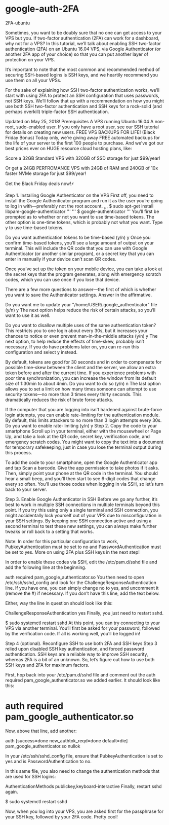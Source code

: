 # google-auth-2FA
2FA-ubuntu


Sometimes, you want to be doubly sure that no one can get access to your VPS but you. If two-factor authentication (2FA) can work for a dashboard, why not for a VPS? In this tutorial, we’ll talk about enabling SSH two-factor authentication (2FA) on an Ubuntu 16.04 VPS, via Google Authenticator (or another 2FA app of your choice) so that you can put another layer of protection on your VPS.

It’s important to note that the most common and recommended method of securing SSH-based logins is SSH keys, and we heartily recommend you use them on all your VPSs.

For the sake of explaining how SSH two-factor authentication works, we’ll start with using 2FA to protect an SSH configuration that uses passwords, not SSH keys. We’ll follow that up with a recommendation on how you might use both SSH two-factor authentication and SSH keys for a rock-solid (and perhaps overkill) triple-factor SSH authentication.

Updated on May 25, 2018!
Prerequisites
A VPS running Ubuntu 16.04
A non-root, sudo-enabled user. If you only have a root user, see our SSH tutorial for details on creating new users.
FREE VPS BACKUPS FOR LIFE! (Black Friday Bonus)
Today only, we’re giving away FREE automated backups for the life of your server to the first 100 people to purchase. And we’ve got our best prices ever on HUGE resource cloud hosting plans, like:

Score a 32GB Standard VPS with 320GB of SSD storage for just $99/year!

Or get a 24GB PERFROMANCE VPS with 24GB of RAM and 240GB of 10x faster NVMe storage for just $99/year!

Get the Black Friday deals now!⚡

Step 1. Installing Google Authenticator on the VPS
First off, you need to install the Google Authenticator program and run it as the user you’re going to log in with—preferably not the root account.
,,,
$ sudo apt-get install libpam-google-authenticator
'''
'''
$ google-authenticator
'''
You’ll first be prompted as to whether or not you want to use time-based tokens. The other option is one-time tokens, which is probably not what you want. Type y to use time-based tokens.

Do you want authentication tokens to be time-based (y/n) y
Once you confirm time-based tokens, you’ll see a large amount of output on your terminal. This will include the QR code that you can use with Google Authenticator (or another similar program), or a secret key that you can enter in manually if your device can’t scan QR codes.

Once you’ve set up the token on your mobile device, you can take a look at the secret keys that the program generates, along with emergency scratch codes, which you can use once if you lose that device.

There are a few more questions to answer—the first of which is whether you want to save the Authenticator settings. Answer in the affirmative.

Do you want me to update your "/home/USER/.google_authenticator" file (y/n) y
The next option helps reduce the risk of certain attacks, so you’ll want to use it as well.

Do you want to disallow multiple uses of the same authentication
token? This restricts you to one login about every 30s, but it increases
your chances to notice or even prevent man-in-the-middle attacks (y/n) y
The next option, to help reduce the effects of time-skew, probably isn’t necessary. If you do have problems later on, you can re-run this configuration and select y instead.

By default, tokens are good for 30 seconds and in order to compensate for
possible time-skew between the client and the server, we allow an extra
token before and after the current time. If you experience problems with poor
time synchronization, you can increase the window from its default
size of 1:30min to about 4min. Do you want to do so (y/n) n
The last option allows you to set a limit on how many times someone can attempt to use security tokens—no more than 3 times every thirty seconds. This dramatically reduces the risk of brute force attacks.

If the computer that you are logging into isn't hardened against brute-force
login attempts, you can enable rate-limiting for the authentication module.
By default, this limits attackers to no more than 3 login attempts every 30s.
Do you want to enable rate-limiting (y/n) y
Step 2. Copy the code to your smartphone
Scroll up in your terminal, either with the mousewheel or Page Up, and take a look at the QR code, secret key, verification code, and emergency scratch codes. You might want to copy the text into a document for temporary safekeeping, just in case you lose the terminal output during this process.

To add the code to your smartphone, open the Google Authenticator app and tap Scan a barcode. Give the app permission to take photos if it asks. Then, simply point your phone at the QR code in the terminal. You should hear a small beep, and you’ll then start to see 6-digit codes that change every so often. You’ll use those codes when logging in via SSH, so let’s turn back to your server.

Step 3. Enable Google Authenticator in SSH
Before we go any further, it’s best to work in multiple SSH connections in multiple terminals beyond this point. If you try this using only a single terminal and SSH connection, you might accidentally lock yourself out of your VPS due to misconfiguration in your SSH settings. By keeping one SSH connection active and using a second terminal to test these new settings, you can always make further tweaks or roll back to a setting that works.

Note: In order for this particular configuration to work, PubkeyAuthentication must be set to no and PasswordAuthentication must be set to yes. More on using 2FA plus SSH keys in the next step!

In order to enable these codes via SSH, edit the /etc/pam.d/sshd file and add the following line at the beginning.

auth required pam_google_authenticator.so
You then need to open /etc/ssh/sshd_config and look for the ChallengeResponseAuthentication line. If you have one, you can simply change no to yes, and uncomment it (remove the #) if necessary. If you don’t have this line, add the text below.

Either, way the line in question should look like this:

ChallengeResponseAuthentication yes
Finally, you just need to restart sshd.

$ sudo systemctl restart sshd
At this point, you can try connecting to your VPS via another terminal. You’ll first be asked for your password, followed by the verification code. If all is working well, you’ll be logged in!

Step 4 (optional). Reconfigure SSH to use both 2FA and SSH keys
Step 3 relied upon disabled SSH key authentication, and forced password authentication. SSH keys are a reliable way to improve SSH security, whereas 2FA is a bit of an unknown. So, let’s figure out how to use both SSH keys and 2FA for maximum factors.

First, hop back into your /etc/pam.d/sshd file and comment out the auth required pam_google_authenticator.so we added earlier. It should look like this:

# auth required pam_google_authenticator.so

Now, above that line, add another:

auth [success=done new_authtok_reqd=done default=die] pam_google_authenticator.so nullok

In your /etc/ssh/sshd_config file, ensure that PubkeyAuthentication is set to yes and is PasswordAuthentication to no.

In this same file, you also need to change the authentication methods that are used for SSH logins:

AuthenticationMethods publickey,keyboard-interactive
Finally, restart sshd again.

$ sudo systemctl restart sshd

Now, when you log into your VPS, you are asked first for the passphrase for your SSH key, followed by your 2FA code. Pretty cool!
